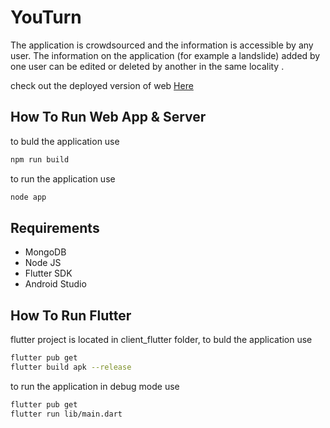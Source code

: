 # YouTurn
The application is crowdsourced and the information is
accessible by any user. The information on the application (for
example a landslide) added by one user can be edited or deleted
by another in the same locality .

check out the deployed version of web [Here](https://youturn.onrender.com)

## How To Run Web App & Server
to buld the application use
```bash
npm run build
```

to run the application use
```bash
node app
```
## Requirements
* MongoDB
* Node JS
* Flutter SDK
* Android Studio

## How To Run Flutter
flutter project is located in client_flutter folder, to buld the application use
```bash
flutter pub get
flutter build apk --release
```

to run the application in debug mode use
```bash
flutter pub get
flutter run lib/main.dart
```
